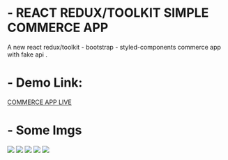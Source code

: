 # - REACT REDUX/TOOLKIT SIMPLE COMMERCE APP

A new react redux/toolkit - bootstrap - styled-components commerce app with fake api .

# - Demo Link:

<a href="https://to-do-lists-with-redux-toolkit.vercel.app/">COMMERCE APP LIVE</a>

# - Some Imgs

<img src='https://i.postimg.cc/X7Zm2mcX/ecmo.png' border='0' /></a>
<img src='https://i.postimg.cc/nr92kbbJ/Captaaaure.png' border='0' /></a>
<img src='https://i.postimg.cc/kXrzpwjc/Caasasaspture.png' border='0' /></a>
<img src='https://i.postimg.cc/QxpwG5wr/Caasdasdsapture.png' border='0' /></a>
<img src='https://i.postimg.cc/PJC3RvD0/Captasdasdsure.png' border='0' /></a>

